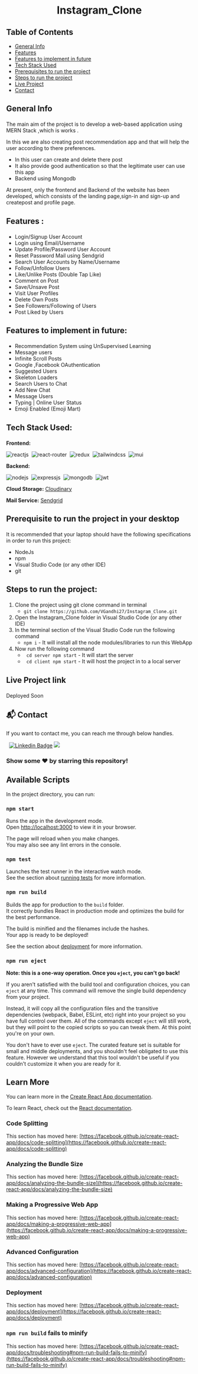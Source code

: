 # <p align="center">Instagram_Clone</p>

## Table of Contents
- [General Info](#general_info)
- [Features](#features)
- [Features to implement in future](#features_for_future)
- [Tech Stack Used](#tech)
- [Prerequisites to run the project](#prerequisites)
- [Steps to run the project](#steps)
- [Live Project](#live)
- [Contact](#contact)

## <p id="general_info">General Info</p>
The main aim of the project is to develop a web-based application using MERN Stack ,which is works  .

In this we are also creating post recommendation app and that will help the user according to there preferences.
- In this user can create and delete there post
- It also provide good authentication so that the legitimate user can use this app
- Backend using Mongodb

At present, only the frontend and Backend of the website has been developed, which consists of the landing page,sign-in and sign-up and createpost and profile page.

## <p id="features"> Features :</p>
- Login/Signup User Account
- Login using Email/Username
- Update Profile/Password User Account
- Reset Password Mail using Sendgrid
- Search User Accounts by Name/Username
- Follow/Unfollow Users
- Like/Unlike Posts (Double Tap Like)
- Comment on Post
- Save/Unsave Post
- Visit User Profiles
- Delete Own Posts
- See Followers/Following of Users
- Post Liked by Users

## <p id="features_for_future">Features to implement in future:</p>
- Recommendation System using UnSupervised Learning
- Message users
- Infinite Scroll Posts
- Google ,Facebook OAuthentication 
- Suggested Users
- Skeleton Loaders
- Search Users to Chat
- Add New Chat
- Message Users
- Typing | Online User Status
- Emoji Enabled (Emoji Mart)

## <p id="tech">Tech Stack Used:</p>
**Frontend:**

![reactjs](https://img.shields.io/badge/React-20232A?style=for-the-badge&logo=react&logoColor=61DAFB)&nbsp;
![react-router](https://img.shields.io/badge/React_Router-CA4245?style=for-the-badge&logo=react-router&logoColor=white)&nbsp;
![redux](https://img.shields.io/badge/Redux-593D88?style=for-the-badge&logo=redux&logoColor=white)&nbsp;
![tailwindcss](https://img.shields.io/badge/Tailwind_CSS-38B2AC?style=for-the-badge&logo=tailwind-css&logoColor=white)&nbsp;
![mui](https://img.shields.io/badge/Material--UI-0081CB?style=for-the-badge&logo=material-ui&logoColor=white)&nbsp;

**Backend:**

![nodejs](https://img.shields.io/badge/Node.js-43853D?style=for-the-badge&logo=node.js&logoColor=white)&nbsp;
![expressjs](https://img.shields.io/badge/Express.js-000000?style=for-the-badge&logo=express&logoColor=white)&nbsp;
![mongodb](https://img.shields.io/badge/MongoDB-4EA94B?style=for-the-badge&logo=mongodb&logoColor=white)&nbsp;
![jwt](	https://img.shields.io/badge/JWT-000000?style=for-the-badge&logo=JSON%20web%20tokens&logoColor=white)&nbsp;

**Cloud Storage:** [Cloudinary](https://cloudinary.com/) 

**Mail Service:** [Sendgrid](https://sendgrid.com/)

## <p id="prerequisites">Prerequisite to run the project in your desktop</p>
It is recommended that your laptop should have the following specifications in order to run this project:
- NodeJs
- npm 
- Visual Studio Code (or any other IDE)
- git

## <p id="steps">Steps to run the project:</p>
1. Clone the project using git clone command in terminal
   - ```git clone https://github.com/VGandhi27/Instagram_Clone.git ```
2. Open the Instagram_Clone folder in Visual Studio Code (or any other IDE)
3. In the terminal section of the Visual Studio Code run the following command 
   - ```npm i``` - It will install all the node modules/libraries to run this WebApp 
4. Now run the following command
   - ``` cd server npm start``` - It will start the server
   - ``` cd client npm start``` - It will host the project in to a local server
## <p id="live">Live Project link</p>
Deployed Soon

## <p id="contact">📬 Contact</p>
If you want to contact me, you can reach me through below handles.

&nbsp; [![Linkedin Badge](https://img.shields.io/badge/-vidushi_gandhi-blue?style=flat&logo=Linkedin&logoColor=white)](https://www.linkedin.com/in/vidushi-gandhi27/)  <a href="https://www.instagram.com/vgandhi72/"><img src="https://img.shields.io/badge/-@vgandhi72-E4405F?style=flat&logo=Instagram&logoColor=white"/></a> &nbsp;

### Show some ❤️ by starring this repository!

## Available Scripts

In the project directory, you can run:

### `npm start`

Runs the app in the development mode.\
Open [http://localhost:3000](http://localhost:3000) to view it in your browser.

The page will reload when you make changes.\
You may also see any lint errors in the console.

### `npm test`

Launches the test runner in the interactive watch mode.\
See the section about [running tests](https://facebook.github.io/create-react-app/docs/running-tests) for more information.

### `npm run build`

Builds the app for production to the `build` folder.\
It correctly bundles React in production mode and optimizes the build for the best performance.

The build is minified and the filenames include the hashes.\
Your app is ready to be deployed!

See the section about [deployment](https://facebook.github.io/create-react-app/docs/deployment) for more information.

### `npm run eject`

**Note: this is a one-way operation. Once you `eject`, you can't go back!**

If you aren't satisfied with the build tool and configuration choices, you can `eject` at any time. This command will remove the single build dependency from your project.

Instead, it will copy all the configuration files and the transitive dependencies (webpack, Babel, ESLint, etc) right into your project so you have full control over them. All of the commands except `eject` will still work, but they will point to the copied scripts so you can tweak them. At this point you're on your own.

You don't have to ever use `eject`. The curated feature set is suitable for small and middle deployments, and you shouldn't feel obligated to use this feature. However we understand that this tool wouldn't be useful if you couldn't customize it when you are ready for it.

## Learn More

You can learn more in the [Create React App documentation](https://facebook.github.io/create-react-app/docs/getting-started).

To learn React, check out the [React documentation](https://reactjs.org/).

### Code Splitting

This section has moved here: [https://facebook.github.io/create-react-app/docs/code-splitting](https://facebook.github.io/create-react-app/docs/code-splitting)

### Analyzing the Bundle Size

This section has moved here: [https://facebook.github.io/create-react-app/docs/analyzing-the-bundle-size](https://facebook.github.io/create-react-app/docs/analyzing-the-bundle-size)

### Making a Progressive Web App

This section has moved here: [https://facebook.github.io/create-react-app/docs/making-a-progressive-web-app](https://facebook.github.io/create-react-app/docs/making-a-progressive-web-app)

### Advanced Configuration

This section has moved here: [https://facebook.github.io/create-react-app/docs/advanced-configuration](https://facebook.github.io/create-react-app/docs/advanced-configuration)

### Deployment

This section has moved here: [https://facebook.github.io/create-react-app/docs/deployment](https://facebook.github.io/create-react-app/docs/deployment)

### `npm run build` fails to minify

This section has moved here: [https://facebook.github.io/create-react-app/docs/troubleshooting#npm-run-build-fails-to-minify](https://facebook.github.io/create-react-app/docs/troubleshooting#npm-run-build-fails-to-minify)
